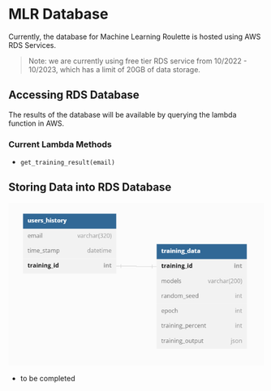 # MLR Database 

Currently, the database for Machine Learning Roulette is hosted using AWS RDS Services.

> Note: we are currently using free tier RDS service from 10/2022 - 10/2023, which has a limit of 20GB of data storage.

## Accessing RDS Database

The results of the database will be available by querying the lambda function in AWS.

### Current Lambda Methods
- `get_training_result(email)`

## Storing Data into RDS Database
![relation diagram](/mlr_database/image/ML%20Relational%20Diagram.PNG)
 - to be completed